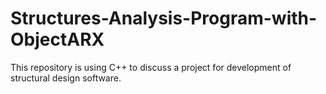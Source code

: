 # Structures-Analysis-Program-with-ObjectARX
This repository is using C++ to discuss a project for development of structural design software.
